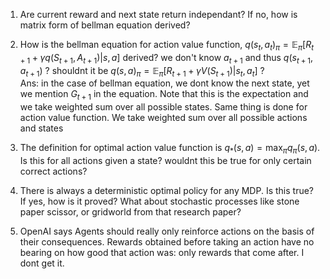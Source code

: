 1. Are current reward and next state return independant? If no, how is matrix form of bellman equation derived?

2. How is the bellman equation for action value function, $q(s_t, a_t)_{\pi} = \mathbb{E}_{\pi} [R_{t+1} + \gamma q(S_{t+1}, A_{t+1})|s, a]$ derived? we don't know $a_{t+1}$ and thus $q(s_{t+1}, a_{t+1})$ ? shouldnt it be $q(s, a)_{\pi} = \mathbb{E}_{\pi} [R_{t+1} + \gamma V(S_{t+1})|s_t, a_t]$ ?
<br>Ans: in the case of bellman equation, we dont know the next state, yet we mention $G_{t+1}$ in the equation. Note that this is the expectation and we take weighted sum over all possible states. Same thing is done for action value function. We take weighted sum over all possible actions and states

3. The definition for optimal action value function is $q_*(s, a) = \max_{\pi} q_{\pi}(s, a)$. Is this for all actions given a state? wouldnt this be true for only certain correct actions?

4. There is always a deterministic optimal policy for any MDP. Is this true? If yes, how is it proved? What about stochastic processes like stone paper scissor, or gridworld from that research paper?

5. OpenAI says Agents should really only reinforce actions on the basis of their consequences. Rewards obtained before taking an action have no bearing on how good that action was: only rewards that come after. I dont get it.

